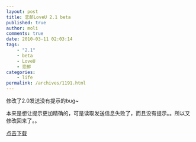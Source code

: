 ```yaml
---
layout: post
title: 恋邮LoveU 2.1 beta
published: true
author: moli
comments: true
date: 2010-03-11 02:03:14
tags:
    - "2.1"
    - beta
    - LoveU
    - 恋邮
categories:
    - life
permalink: /archives/1191.html
---
```

修改了2.0发送没有提示的bug~

本来是想让提示更加精确的，可是读取发送信息失败了，而且没有提示。。所以又修改回来了。。

[点击下载][1]

 [1]: http://molisoft.googlecode.com/files/LoveU.jar